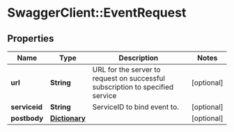 # SwaggerClient::EventRequest

## Properties
Name | Type | Description | Notes
------------ | ------------- | ------------- | -------------
**url** | **String** | URL for the server to request on successful subscription to specified service | [optional] 
**serviceid** | **String** | ServiceID to bind event to. | [optional] 
**postbody** | [**Dictionary**](Dictionary.md) |  | [optional] 


